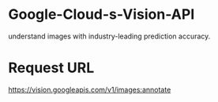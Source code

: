 # Google-Cloud-s-Vision-API
understand images with industry-leading prediction accuracy.

# Request URL
https://vision.googleapis.com/v1/images:annotate

